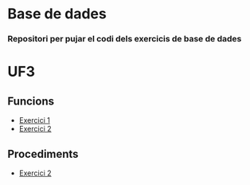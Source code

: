 # Base de dades

### Repositori per pujar el codi dels exercicis de base de dades
# UF3

## Funcions
- [Exercici 1](https://github.com/DavidRomero839028432/Base-de-dades/blob/5e5ca8e8c6cd18645d7cb5c17679d1ec9ecd279f/UF3/Functions/Exercici%201.md)
- [Exercici 2](https://github.com/DavidRomero839028432/Base-de-dades/blob/9b20d1c034ea15ffed058d049c031e81333d1bc7/UF3/Functions/Exercici%202.md)

## Procediments
- [Exercici 2](https://github.com/DavidRomero839028432/Base-de-dades/blob/164cf42594590cd5b45de12c47e2efe65933e0cb/UF3/Procedures/Exercici%202.md)
